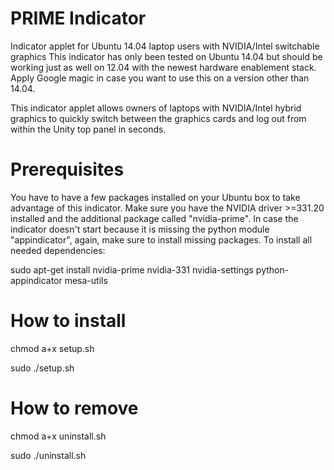 PRIME Indicator
==============
Indicator applet for Ubuntu 14.04 laptop users with NVIDIA/Intel switchable graphics
This indicator has only been tested on Ubuntu 14.04 but should be working just as well
on 12.04 with the newest hardware enablement stack.
Apply Google magic in case you want to use this on a version other than 14.04.

This indicator applet allows owners of laptops with NVIDIA/Intel hybrid graphics to
quickly switch between the graphics cards and log out from within the Unity top panel in seconds.


Prerequisites
==============
You have to have a few packages installed on your Ubuntu box to take advantage of this indicator.
Make sure you have the NVIDIA driver >=331.20 installed and the additional package called "nvidia-prime".
In case the indicator doesn't start because it is missing the python module "appindicator",
again, make sure to install missing packages. To install all needed dependencies:

sudo apt-get install nvidia-prime nvidia-331 nvidia-settings python-appindicator mesa-utils


How to install
==============

chmod a+x setup.sh

sudo ./setup.sh

How to remove
==============

chmod a+x uninstall.sh

sudo ./uninstall.sh
